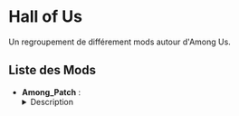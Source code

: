 # Hall of Us
Un regroupement de différement mods autour d'Among Us.

## Liste des Mods
<ul>
	<li>
		<b>Among_Patch</b> :<br>
		<details>
			<summary>Description</summary>
			<p align="left">
				Corrige les imperfections du jeux, tels que vitals sur polus, l'animation des vents sur Skeld / Mira dans le fog, ainsi que quelques autres détails. <br>
				[Voir plus ici.]("/README.md") 
			</p>
		</details>
	</li>
</ul>




